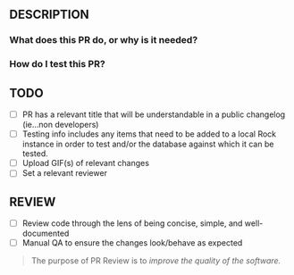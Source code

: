 ## DESCRIPTION

### What does this PR do, or why is it needed?

### How do I test this PR?

## TODO

- [ ] PR has a relevant title that will be understandable in a public changelog (ie...non developers)
- [ ] Testing info includes any items that need to be added to a local Rock instance in order to test and/or the database against which it can be tested.
- [ ] Upload GIF(s) of relevant changes
- [ ] Set a relevant reviewer

## REVIEW

- [ ] Review code through the lens of being concise, simple, and well-documented
- [ ] Manual QA to ensure the changes look/behave as expected

> The purpose of PR Review is to _improve the quality of the software._
